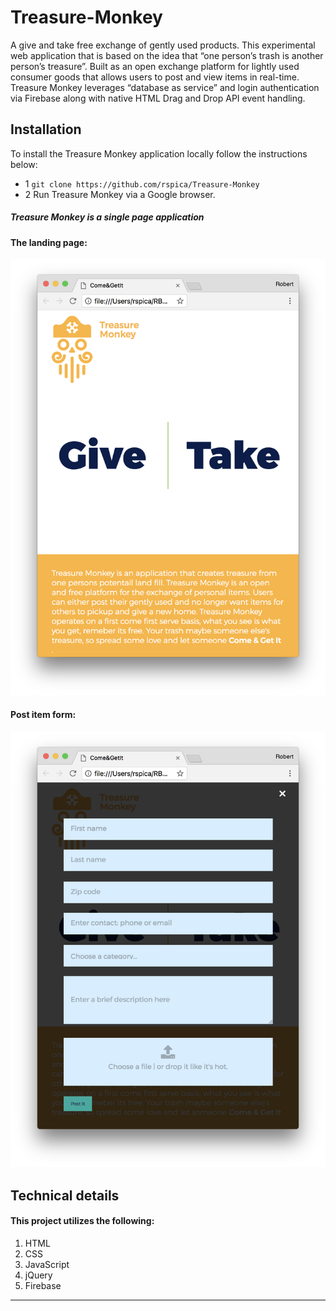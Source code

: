 # Treasure-Monkey
A give and take free exchange of gently used products. This experimental web application that is based on the idea that “one person’s trash is another person’s treasure”. Built as an open exchange platform for lightly used consumer goods that allows users to post and view items in real-time. Treasure Monkey leverages “database as service” and login authentication via Firebase along with native HTML Drag and Drop API event handling.

## Installation

To install the Treasure Monkey application locally follow the instructions below:

* 1 `git clone https://github.com/rspica/Treasure-Monkey`
* 2 Run Treasure Monkey via a Google browser.

##### Treasure Monkey is a single page application

#### The landing page:

<img width="815" alt="Treasure Monkey home page" src="https://github.com/rspica/Treasure-Monkey/blob/master/images/TreasureMonkey-Home.png">


#### Post item form:

<img width="815" alt="Treasure Monkey post-item form" src="https://github.com/rspica/Treasure-Monkey/blob/master/images/TreasureMonkey-form.png">


## Technical details

#### This project utilizes the following:
1. HTML
2. CSS
3. JavaScript
4. jQuery
5. Firebase


---
